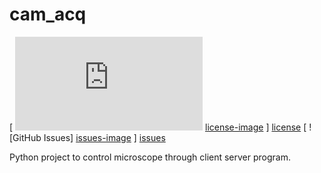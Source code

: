 # cam_acq

[ ![License] [license-image] ] [license]
[ ![GitHub Issues] [issues-image] ] [issues]

Python project to control microscope through client server program.

[issues-image]: http://img.shields.io/github/issues/MartinHjelmare/skeleton.svg
[issues]: https://github.com/MartinHjelmare/skeleton/issues

[license-image]: http://img.shields.io/badge/license-GPLv3-blue.svg
[license]: https://www.gnu.org/copyleft/gpl.html
